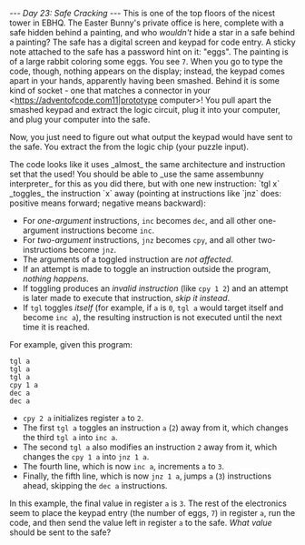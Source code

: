 *--- Day 23: Safe Cracking ---*
This is one of the top floors of the nicest tower in EBHQ. The Easter Bunny's private office is here, complete with a safe hidden behind a painting, and who _wouldn't_ hide a star in a safe behind a painting?
The safe has a digital screen and keypad for code entry. A sticky note attached to the safe has a password hint on it: "eggs". The painting is of a large rabbit coloring some eggs. You see `7`.
When you go to type the code, though, nothing appears on the display; instead, the keypad comes apart in your hands, apparently having been smashed. Behind it is some kind of socket - one that matches a connector in your <https://adventofcode.com11|prototype computer>! You pull apart the smashed keypad and extract the logic circuit, plug it into your computer, and plug your computer into the safe.
<p/>Now, you just need to figure out what output the keypad would have sent to the safe. You extract the <https://adventofcode.com12|assembunny code> from the logic chip (your puzzle input).<p/>
The code looks like it uses _almost_ the same architecture and instruction set that the <https://adventofcode.com12|monorail computer> used! You should be able to _use the same assembunny interpreter_ for this as you did there, but with one new instruction:
`tgl x` _toggles_ the instruction `x` away (pointing at instructions like `jnz` does: positive means forward; negative means backward):

- For _one-argument_ instructions, `inc` becomes `dec`, and all other one-argument instructions become `inc`.
- For _two-argument_ instructions, `jnz` becomes `cpy`, and all other two-instructions become `jnz`.
- The arguments of a toggled instruction are _not affected_.
- If an attempt is made to toggle an instruction outside the program, _nothing happens_.
- If toggling produces an _invalid instruction_ (like `cpy 1 2`) and an attempt is later made to execute that instruction, _skip it instead_.
- If `tgl` toggles _itself_ (for example, if `a` is `0`, `tgl a` would target itself and become `inc a`), the resulting instruction is not executed until the next time it is reached.

For example, given this program:
```cpy 2 a
tgl a
tgl a
tgl a
cpy 1 a
dec a
dec a
```

- `cpy 2 a` initializes register `a` to `2`.
- The first `tgl a` toggles an instruction `a` (`2`) away from it, which changes the third `tgl a` into `inc a`.
- The second `tgl a` also modifies an instruction `2` away from it, which changes the `cpy 1 a` into `jnz 1 a`.
- The fourth line, which is now `inc a`, increments `a` to `3`.
- Finally, the fifth line, which is now `jnz 1 a`, jumps `a` (`3`) instructions ahead, skipping the `dec a` instructions.

In this example, the final value in register `a` is `3`.
The rest of the electronics seem to place the keypad entry (the number of eggs, `7`) in register `a`, run the code, and then send the value left in register `a` to the safe.
_What value_ should be sent to the safe?
